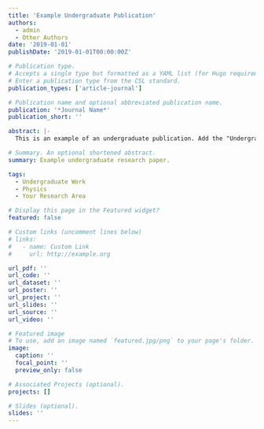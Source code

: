 ```yaml
---
title: 'Example Undergraduate Publication'
authors:
  - admin
  - Other Authors
date: '2019-01-01'
publishDate: '2019-01-01T00:00:00Z'

# Publication type.
# Accepts a single type but formatted as a YAML list (for Hugo requirements).
# Enter a publication type from the CSL standard.
publication_types: ['article-journal']

# Publication name and optional abbreviated publication name.
publication: '*Journal Name*'
publication_short: ''

abstract: |-
  This is an example of an undergraduate publication. Add the "Undergraduate Work" tag to make it appear in the "Earlier Work" section.

# Summary. An optional shortened abstract.
summary: Example undergraduate research paper.

tags:
  - Undergraduate Work
  - Physics
  - Your Research Area

# Display this page in the Featured widget?
featured: false

# Custom links (uncomment lines below)
# links:
#   - name: Custom Link
#     url: http://example.org

url_pdf: ''
url_code: ''
url_dataset: ''
url_poster: ''
url_project: ''
url_slides: ''
url_source: ''
url_video: ''

# Featured image
# To use, add an image named `featured.jpg/png` to your page's folder.
image:
  caption: ''
  focal_point: ''
  preview_only: false

# Associated Projects (optional).
projects: []

# Slides (optional).
slides: ''
---
```


<!-- 
IMPORTANT: To make this appear in "Earlier Work" section, 
make sure the tags include "Undergraduate Work"
-->
